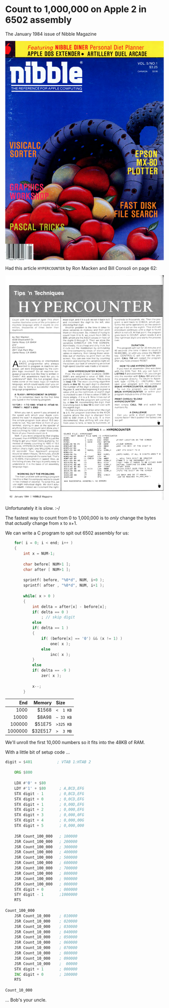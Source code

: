 # Count to 1,000,000 on Apple 2 in 6502 assembly

The January 1984 issue of Nibble Magazine

![Cover](pics/page_cover.png)

Had this article `HYPERCOUNTER` by Ron Macken and Bill Consoli on page 62:

![Page 62](pics/page_62.png)

Unfortunately it is slow. :-/

The fastest way to count from 0 to 1,000,000 is to _only_ change
the bytes that _actually_ change from x to x+1.

We can write a C program to spit out 6502 assembly for us:

```C++
    for( i = 0; i < end; i++ )
    {
        int x = NUM-1;

        char before[ NUM+1 ];
        char after [ NUM+1 ];

        sprintf( before, "%0*d", NUM, i+0 );
        sprintf( after , "%0*d", NUM, i+1 );

        while( x > 0 )
        {
            int delta = after[x] - before[x];
            if( delta == 0 )
                ; // skip digit
            else
            if( delta == 1 )
            {
                if( (before[x] == '0') && (x != 1) )
                    one( x );
                else
                    inc( x );
            }
            else
            if( delta == -9 )
                zer( x );

            x--;
        }
```

| End     | Memory  | Size      |
|--------:|--------:|:----------|
|    1000 |   $1568 | `<  1 KB` |
|   10000 |   $8A98 | `~ 33 KB` |
|  100000 |  $51E75 | `>325 KB` |
| 1000000 | $32E517 | `>  3 MB` |

We'll unroll the first 10,000 numbers so it fits into the 48KB of RAM.

With a little bit of setup code ...

```asm
digit = $401           ; VTAB 1:HTAB 2

    ORG $800

    LDX #'0' + $80
    LDY #'1' + $80      ; A,BCD,EFG
    STX digit - 1       ; 0,BCD,EFG
    STX digit + 0       ; 0,0CD,EFG
    STX digit + 1       ; 0,00D,EFG
    STX digit + 2       ; 0,000,EFG
    STX digit + 3       ; 0,000,0FG
    STX digit + 4       ; 0,000,00G
    STX digit + 5       ; 0,000,000

    JSR Count_100_000   ; 100000
    JSR Count_100_000   ; 200000
    JSR Count_100_000   ; 300000
    JSR Count_100_000   ; 400000
    JSR Count_100_000   ; 500000
    JSR Count_100_000   ; 600000
    JSR Count_100_000   ; 700000
    JSR Count_100_000   ; 800000
    JSR Count_100_000   ; 900000
    JSR Count_100_000   ; 000000
    STX digit + 0       ; 000000
    STY digit - 1       ;1000000
    RTS

Count_100_000
    JSR Count_10_000    ; 010000
    JSR Count_10_000    ; 020000
    JSR Count_10_000    ; 030000
    JSR Count_10_000    ; 040000
    JSR Count_10_000    ; 050000
    JSR Count_10_000    ; 060000
    JSR Count_10_000    ; 070000
    JSR Count_10_000    ; 080000
    JSR Count_10_000    ; 090000
    JSR Count_10_000    ;  00000
    STX digit + 1       ; 000000
    INC digit + 0       ; 100000
    RTS

Count_10_000
```

... Bob's your uncle.

